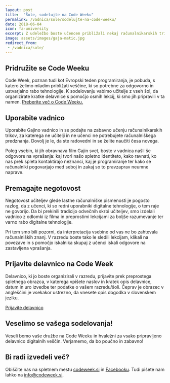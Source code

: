 ```yaml
---
layout: post
title:  "Šole, sodelujte na Code Weeku"
permalink: /vadnica/sole/sodelujte-na-code-weeku/
date: 2018-06-04
icon: fa-university
excerpt: Z udeležbo boste učencem približali nekaj računalnikarskih trikov in jim pomagali pri odgovorni rabi interneta.
image: assets/images/gaja-matic.jpg
redirect_from:
 - /vadnica/sole/
---
```


## Pridružite se Code Weeku
Code Week, poznan tudi kot Evropski teden programiranja, je pobuda, s katero želimo mladim približati veščine, ki so potrebne za odgovorno in ustvarjalno rabo tehnologije. K sodelovanju vabimo učitelje z vseh šol, da organizirate kratke delavnice s pomočjo osmih lekcij, ki smo jih pripravili v ta namen. <a href="http://codeweek.si/" target="blank">Preberite več o Code Weeku.</a>

## Uporabite vadnico
Uporabite Gajino vadnico in se podajte na zabavno učenju računalnikarskih trikov, za katerega ne učitelji in ne učenci ne potrebujete računalniškega predznanja. Dovolj je le, da ste radovedni in se želite naučiti česa novega.
 
Poleg vsebin, ki jih obravnava film Gajin svet, boste v vadnica našli še odgovore na vprašanja: kaj tvori našo spletno identiteto, kako ravnati, ko nas prek spleta kontaktirajo neznanci, kaj je programiranje ter kako se računalniki pogovarjajo med seboj in zakaj so to pravzaprav neumne naprave.

## Premagajte negotovost
Negotovost učiteljev glede lastne računalniške pismenosti je pogosto razlog, da z učenci, ki so redni uporabniki digitalne tehnologije, o tem raje ne govorijo. Da bi prekinili tradicijo odvečnih skrbi učiteljev, smo izdelali vadnico z odlomki iz filma in preprostimi lekcijami za boljše razumevanje ter varno rabo digitalne tehnologije. 

Pri tem smo bili pozorni, da interpretacija vsebine od vas ne bo zahtevala računalniških znanj. V razredu boste tako le sledili lekcijam, klikali na povezave in s pomočjo iskalnika skupaj z učenci iskali odgovore na zastavljena vprašanja.

## Prijavite delavnico na Code Week
Delavnico, ki jo boste organizirali v razredu, prijavite prek preprostega spletnega obrazca, v katerega vpišete naslov in kratek opis delavnice, datum in uro izvedbe ter podatke o vašem razredu/šoli. Čeprav je obrazec v angleščini je vsekakor ustrezno, da vnesete opis dogodka v slovenskem jeziku.

<a href="http://events.codeweek.eu/login/?next=/add/" target="_blank" class="btn btn-primary">Prijavite delavnico</a>
 
## Veselimo se vašega sodelovanja!
Veseli bomo vaše družbe na Code Weeku in hvaležni za vsako pripravljeno delavnico digitalnih veščin. Verjamemo, da bo poučno in zabavno!
 
## Bi radi izvedeli več?
Obiščite nas na spletnem mestu <a href="http://codeweek.si/" target="blank">codeweek.si</a> in <a href="https://www.facebook.com/codeweek.si/" target="blank">Facebooku</a>. Tudi pišete nam lahko na <a href="mailto:name@email.com">info@codeweek.si</a>.

